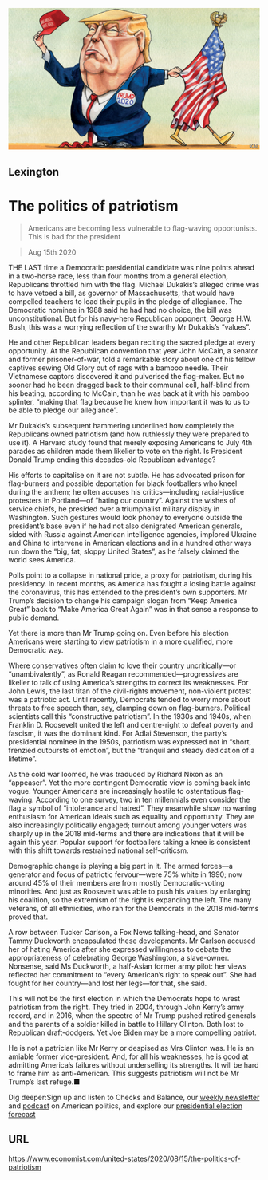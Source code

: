 ![](./images/20200815_USD000_0.jpg)

## Lexington

# The politics of patriotism

> Americans are becoming less vulnerable to flag-waving opportunists. This is bad for the president

> Aug 15th 2020

THE LAST time a Democratic presidential candidate was nine points ahead in a two-horse race, less than four months from a general election, Republicans throttled him with the flag. Michael Dukakis’s alleged crime was to have vetoed a bill, as governor of Massachusetts, that would have compelled teachers to lead their pupils in the pledge of allegiance. The Democratic nominee in 1988 said he had had no choice, the bill was unconstitutional. But for his navy-hero Republican opponent, George H.W. Bush, this was a worrying reflection of the swarthy Mr Dukakis’s “values”.

He and other Republican leaders began reciting the sacred pledge at every opportunity. At the Republican convention that year John McCain, a senator and former prisoner-of-war, told a remarkable story about one of his fellow captives sewing Old Glory out of rags with a bamboo needle. Their Vietnamese captors discovered it and pulverised the flag-maker. But no sooner had he been dragged back to their communal cell, half-blind from his beating, according to McCain, than he was back at it with his bamboo splinter, “making that flag because he knew how important it was to us to be able to pledge our allegiance”.

Mr Dukakis’s subsequent hammering underlined how completely the Republicans owned patriotism (and how ruthlessly they were prepared to use it). A Harvard study found that merely exposing Americans to July 4th parades as children made them likelier to vote on the right. Is President Donald Trump ending this decades-old Republican advantage?

His efforts to capitalise on it are not subtle. He has advocated prison for flag-burners and possible deportation for black footballers who kneel during the anthem; he often accuses his critics—including racial-justice protesters in Portland—of “hating our country”. Against the wishes of service chiefs, he presided over a triumphalist military display in Washington. Such gestures would look phoney to everyone outside the president’s base even if he had not also denigrated American generals, sided with Russia against American intelligence agencies, implored Ukraine and China to intervene in American elections and in a hundred other ways run down the “big, fat, sloppy United States”, as he falsely claimed the world sees America.

Polls point to a collapse in national pride, a proxy for patriotism, during his presidency. In recent months, as America has fought a losing battle against the coronavirus, this has extended to the president’s own supporters. Mr Trump’s decision to change his campaign slogan from “Keep America Great” back to “Make America Great Again” was in that sense a response to public demand.

Yet there is more than Mr Trump going on. Even before his election Americans were starting to view patriotism in a more qualified, more Democratic way.

Where conservatives often claim to love their country uncritically—or “unambivalently”, as Ronald Reagan recommended—progressives are likelier to talk of using America’s strengths to correct its weaknesses. For John Lewis, the last titan of the civil-rights movement, non-violent protest was a patriotic act. Until recently, Democrats tended to worry more about threats to free speech than, say, clamping down on flag-burners. Political scientists call this “constructive patriotism”. In the 1930s and 1940s, when Franklin D. Roosevelt united the left and centre-right to defeat poverty and fascism, it was the dominant kind. For Adlai Stevenson, the party’s presidential nominee in the 1950s, patriotism was expressed not in “short, frenzied outbursts of emotion”, but the “tranquil and steady dedication of a lifetime”.

As the cold war loomed, he was traduced by Richard Nixon as an “appeaser”. Yet the more contingent Democratic view is coming back into vogue. Younger Americans are increasingly hostile to ostentatious flag-waving. According to one survey, two in ten millennials even consider the flag a symbol of “intolerance and hatred”. They meanwhile show no waning enthusiasm for American ideals such as equality and opportunity. They are also increasingly politically engaged; turnout among younger voters was sharply up in the 2018 mid-terms and there are indications that it will be again this year. Popular support for footballers taking a knee is consistent with this shift towards restrained national self-criticsm.

Demographic change is playing a big part in it. The armed forces—a generator and focus of patriotic fervour—were 75% white in 1990; now around 45% of their members are from mostly Democratic-voting minorities. And just as Roosevelt was able to push his values by enlarging his coalition, so the extremism of the right is expanding the left. The many veterans, of all ethnicities, who ran for the Democrats in the 2018 mid-terms proved that.

A row between Tucker Carlson, a Fox News talking-head, and Senator Tammy Duckworth encapsulated these developments. Mr Carlson accused her of hating America after she expressed willingness to debate the appropriateness of celebrating George Washington, a slave-owner. Nonsense, said Ms Duckworth, a half-Asian former army pilot: her views reflected her commitment to “every American’s right to speak out”. She had fought for her country—and lost her legs—for that, she said.

This will not be the first election in which the Democrats hope to wrest patriotism from the right. They tried in 2004, through John Kerry’s army record, and in 2016, when the spectre of Mr Trump pushed retired generals and the parents of a soldier killed in battle to Hillary Clinton. Both lost to Republican draft-dodgers. Yet Joe Biden may be a more compelling patriot.

He is not a patrician like Mr Kerry or despised as Mrs Clinton was. He is an amiable former vice-president. And, for all his weaknesses, he is good at admitting America’s failures without underselling its strengths. It will be hard to frame him as anti-American. This suggests patriotism will not be Mr Trump’s last refuge.■

Dig deeper:Sign up and listen to Checks and Balance, our [weekly newsletter](https://www.economist.com//checksandbalance/) and [podcast](https://www.economist.com//podcasts/2020/08/01/checks-and-balance-our-weekly-podcast-on-american-politics) on American politics, and explore our [presidential election forecast](https://www.economist.com/https://projects.economist.com/us-2020-forecast/president)

## URL

https://www.economist.com/united-states/2020/08/15/the-politics-of-patriotism
